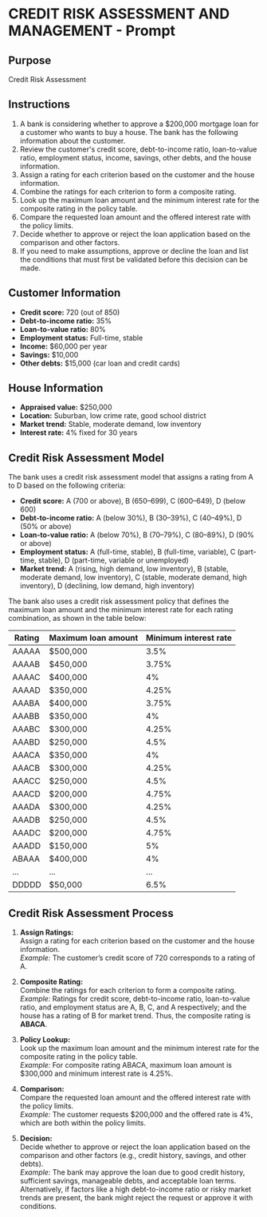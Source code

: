 # CREDIT RISK ASSESSMENT AND MANAGEMENT - Prompt

## Purpose
Credit Risk Assessment

## Instructions
1. A bank is considering whether to approve a $200,000 mortgage loan for a customer who wants to buy a house. The bank has the following information about the customer.
2. Review the customer's credit score, debt-to-income ratio, loan-to-value ratio, employment status, income, savings, other debts, and the house information.
3. Assign a rating for each criterion based on the customer and the house information.
4. Combine the ratings for each criterion to form a composite rating.
5. Look up the maximum loan amount and the minimum interest rate for the composite rating in the policy table.
6. Compare the requested loan amount and the offered interest rate with the policy limits.
7. Decide whether to approve or reject the loan application based on the comparison and other factors.
8. If you need to make assumptions, approve or decline the loan and list the conditions that must first be validated before this decision can be made.

## Customer Information
- **Credit score:** 720 (out of 850)
- **Debt-to-income ratio:** 35%
- **Loan-to-value ratio:** 80%
- **Employment status:** Full-time, stable
- **Income:** $60,000 per year
- **Savings:** $10,000
- **Other debts:** $15,000 (car loan and credit cards)

## House Information
- **Appraised value:** $250,000
- **Location:** Suburban, low crime rate, good school district
- **Market trend:** Stable, moderate demand, low inventory
- **Interest rate:** 4% fixed for 30 years

## Credit Risk Assessment Model
The bank uses a credit risk assessment model that assigns a rating from A to D based on the following criteria:

- **Credit score:** A (700 or above), B (650–699), C (600–649), D (below 600)
- **Debt-to-income ratio:** A (below 30%), B (30–39%), C (40–49%), D (50% or above)
- **Loan-to-value ratio:** A (below 70%), B (70–79%), C (80–89%), D (90% or above)
- **Employment status:** A (full-time, stable), B (full-time, variable), C (part-time, stable), D (part-time, variable or unemployed)
- **Market trend:** A (rising, high demand, low inventory), B (stable, moderate demand, low inventory), C (stable, moderate demand, high inventory), D (declining, low demand, high inventory)

The bank also uses a credit risk assessment policy that defines the maximum loan amount and the minimum interest rate for each rating combination, as shown in the table below:

| Rating | Maximum loan amount | Minimum interest rate |
|--------|---------------------|-----------------------|
| AAAAA  | $500,000            | 3.5%                  |
| AAAAB  | $450,000            | 3.75%                 |
| AAAAC  | $400,000            | 4%                    |
| AAAAD  | $350,000            | 4.25%                 |
| AAABA  | $400,000            | 3.75%                 |
| AAABB  | $350,000            | 4%                    |
| AAABC  | $300,000            | 4.25%                 |
| AAABD  | $250,000            | 4.5%                  |
| AAACA  | $350,000            | 4%                    |
| AAACB  | $300,000            | 4.25%                 |
| AAACC  | $250,000            | 4.5%                  |
| AAACD  | $200,000            | 4.75%                 |
| AAADA  | $300,000            | 4.25%                 |
| AAADB  | $250,000            | 4.5%                  |
| AAADC  | $200,000            | 4.75%                 |
| AAADD  | $150,000            | 5%                    |
| ABAAA  | $400,000            | 4%                    |
| ...    | ...                 | ...                   |
| DDDDD  | $50,000             | 6.5%                  |

## Credit Risk Assessment Process
1. **Assign Ratings:**  
   Assign a rating for each criterion based on the customer and the house information.  
   *Example:* The customer’s credit score of 720 corresponds to a rating of A.

2. **Composite Rating:**  
   Combine the ratings for each criterion to form a composite rating.  
   *Example:* Ratings for credit score, debt-to-income ratio, loan-to-value ratio, and employment status are A, B, C, and A respectively; and the house has a rating of B for market trend. Thus, the composite rating is **ABACA**.

3. **Policy Lookup:**  
   Look up the maximum loan amount and the minimum interest rate for the composite rating in the policy table.  
   *Example:* For composite rating ABACA, maximum loan amount is $300,000 and minimum interest rate is 4.25%.

4. **Comparison:**  
   Compare the requested loan amount and the offered interest rate with the policy limits.  
   *Example:* The customer requests $200,000 and the offered rate is 4%, which are both within the policy limits.

5. **Decision:**  
   Decide whether to approve or reject the loan application based on the comparison and other factors (e.g., credit history, savings, and other debts).  
   *Example:* The bank may approve the loan due to good credit history, sufficient savings, manageable debts, and acceptable loan terms. Alternatively, if factors like a high debt-to-income ratio or risky market trends are present, the bank might reject the request or approve it with conditions.
